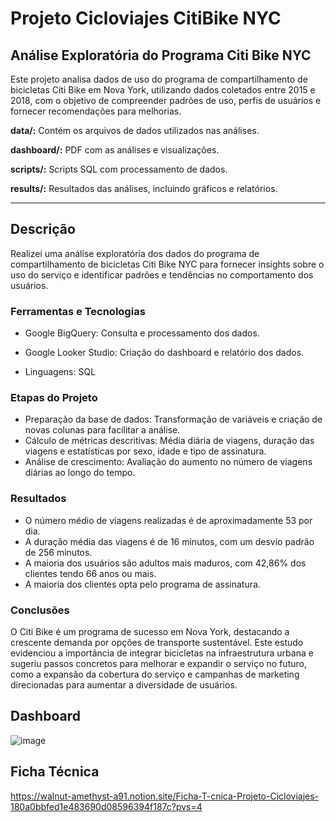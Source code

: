# Projeto Cicloviajes CitiBike NYC

## Análise Exploratória do Programa Citi Bike NYC

Este projeto analisa dados de uso do programa de compartilhamento de bicicletas Citi Bike em Nova York, utilizando dados coletados entre 2015 e 2018, com o objetivo de compreender padrões de uso, perfis de usuários e fornecer recomendações para melhorias.

**data/:** Contém os arquivos de dados utilizados nas análises.

**dashboard/:** PDF com as análises e visualizações.

**scripts/:** Scripts SQL com processamento de dados.

**results/:** Resultados das análises, incluindo gráficos e relatórios.

---
## Descrição
Realizei uma análise exploratória dos dados do programa de compartilhamento de bicicletas Citi Bike NYC para fornecer insights sobre o uso do serviço e identificar padrões e tendências no comportamento dos usuários.

### Ferramentas e Tecnologias

- Google BigQuery: Consulta e processamento dos dados.

- Google Looker Studio: Criação do dashboard e relatório dos dados.

- Linguagens: SQL


### Etapas do Projeto

- Preparação da base de dados: Transformação de variáveis e criação de novas colunas para facilitar a análise.
- Cálculo de métricas descritivas: Média diária de viagens, duração das viagens e estatísticas por sexo, idade e tipo de assinatura.
- Análise de crescimento: Avaliação do aumento no número de viagens diárias ao longo do tempo.


### Resultados

- O número médio de viagens realizadas é de aproximadamente 53 por dia.
- A duração média das viagens é de 16 minutos, com um desvio padrão de 256 minutos.
- A maioria dos usuários são adultos mais maduros, com 42,86% dos clientes tendo 66 anos ou mais.
- A maioria dos clientes opta pelo programa de assinatura.


### Conclusões
O Citi Bike é um programa de sucesso em Nova York, destacando a crescente demanda por opções de transporte sustentável. Este estudo evidenciou a importância de integrar bicicletas na infraestrutura urbana e sugeriu passos concretos para melhorar e expandir o serviço no futuro, como a expansão da cobertura do serviço e campanhas de marketing direcionadas para aumentar a diversidade de usuários.

## Dashboard
![image](https://github.com/anacjuriti/Projeto-Cicloviajes-CitiBikeNYC/assets/108712844/d7c994e7-408e-4884-bfd9-5f17b570df9d)

## Ficha Técnica
https://walnut-amethyst-a91.notion.site/Ficha-T-cnica-Projeto-Cicloviajes-180a0bbfed1e483690d08596394f187c?pvs=4

